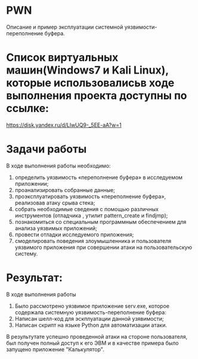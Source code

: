 # PWN
Описание и пример эксплуатации системной уязвимости- переполнение буфера.

# Список виртуальных машин(Windows7 и Kali Linux), которые использовалисьв ходе выполнения проекта доступны по ссылке:
https://disk.yandex.ru/d/LlwUQ9-_5EE-aA?w=1

# Задачи  работы

В ходе выполнения  работы необходимо:
1) определить уязвимость «переполнение буфера» в исследуемом 
приложении;
2) проанализировать собранные данные;
3) проэксплуатировать уязвимость «переполнение буфера», реализовав 
атаку срыва стека;
4) собрать необходимые сведения с помощью различных инструментов 
(отладчика , утилит pattern_create и findjmp);
5) познакомиться со специальным программным обеспечением для анализа 
уязвимых приложений;
6) провести отладки исследуемого приложения;
7) смоделировать поведения злоумышленника и пользователя уязвимого 
приложения при совершении атаки на пользовательскую систему.

# Результат:

В ходе выполнения работы
1) Было рассмотрено уязвимое приложение serv.exe, которое содержала системную уязвимость-переполнение буфера: 
2) Написан шелл-код для эскплуатации данной узявимости;
3) Написан скрипт на языке Python для автоматизации атаки.

В результутате успешно проведенной атаки на стороне пользователя, был получен полный доступ к его ЭВМ и в качестве примера было запущено приложение "Калькулятор".

